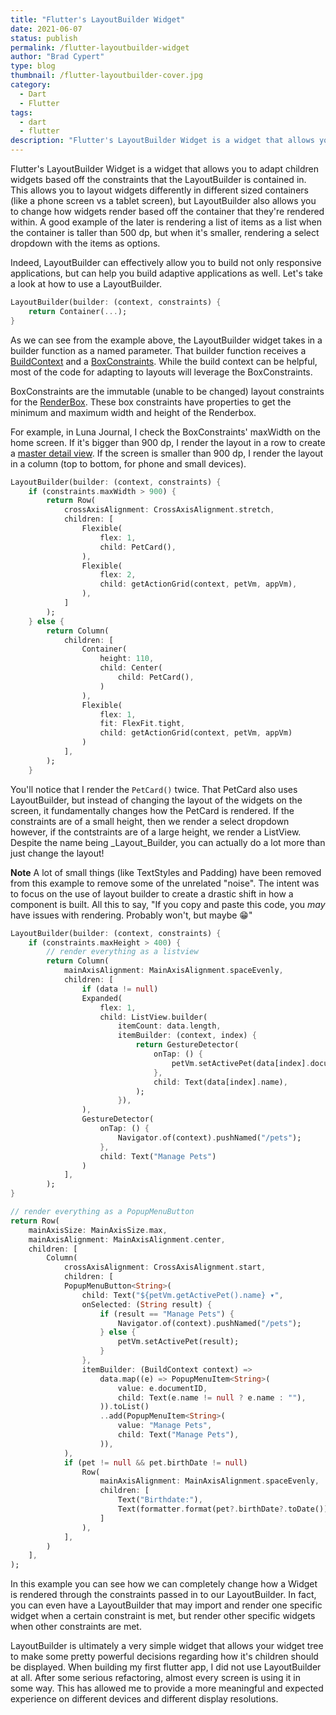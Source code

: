 ```yaml
---
title: "Flutter's LayoutBuilder Widget"
date: 2021-06-07
status: publish
permalink: /flutter-layoutbuilder-widget
author: "Brad Cypert"
type: blog
thumbnail: /flutter-layoutbuilder-cover.jpg
category:
  - Dart
  - Flutter
tags:
  - dart
  - flutter
description: "Flutter's LayoutBuilder Widget is a widget that allows you to adapt children widgets based off the constraints that the LayoutBuilder is contained in. This allows you to layout widgets differently in different sized containers (like a phone screen vs a tablet screen), but LayoutBuilder also allows you to change how widgets render based off the container that they're rendered within."
---
```


Flutter's LayoutBuilder Widget is a widget that allows you to adapt children widgets based off the constraints that the LayoutBuilder is contained in. This allows you to layout widgets differently in different sized containers (like a phone screen vs a tablet screen), but LayoutBuilder also allows you to change how widgets render based off the container that they're rendered within. A good example of the later is rendering a list of items as a list when the container is taller than 500 dp, but when it's smaller, rendering a select dropdown with the items as options.

Indeed, LayoutBuilder can effectively allow you to build not only responsive applications, but can help you build adaptive applications as well. Let's take a look at how to use a LayoutBuilder.

```dart
LayoutBuilder(builder: (context, constraints) {
    return Container(...);
}
```

As we can see from the example above, the LayoutBuilder widget takes in a builder function as a named parameter. That builder function receives a [BuildContext](https://api.flutter.dev/flutter/widgets/BuildContext-class.html) and a [BoxConstraints](https://api.flutter.dev/flutter/rendering/BoxConstraints-class.html). While the build context can be helpful, most of the code for adapting to layouts will leverage the BoxConstraints.

BoxConstraints are the immutable (unable to be changed) layout constraints for the [RenderBox](https://api.flutter.dev/flutter/rendering/RenderBox-class.html). These box constraints have properties to get the minimum and maximum width and height of the Renderbox.

For example, in Luna Journal, I check the BoxConstraints' maxWidth on the home screen. If it's bigger than 900 dp, I render the layout in a row to create a [master detail view](https://mobikul.com/how-to-make-master-details-layout-for-small-mobile-devices/). If the screen is smaller than 900 dp, I render the layout in a column (top to bottom, for phone and small devices).

```dart
LayoutBuilder(builder: (context, constraints) {
    if (constraints.maxWidth > 900) {
        return Row(
            crossAxisAlignment: CrossAxisAlignment.stretch,
            children: [
                Flexible(
                    flex: 1,
                    child: PetCard(),
                ),
                Flexible(
                    flex: 2,
                    child: getActionGrid(context, petVm, appVm),
                ),
            ]
        );
    } else {
        return Column(
            children: [
                Container(
                    height: 110,
                    child: Center(
                        child: PetCard(),
                    )
                ),
                Flexible(
                    flex: 1,
                    fit: FlexFit.tight,
                    child: getActionGrid(context, petVm, appVm)
                )
            ],
        );
    }
```

You'll notice that I render the `PetCard()` twice. That PetCard also uses LayoutBuilder, but instead of changing the layout of the widgets on the screen, it fundamentally changes how the PetCard is rendered. If the constraints are of a small height, then we render a select dropdown however, if the contstraints are of a large height, we render a ListView. Despite the name being _Layout_Builder, you can actually do a lot more than just change the layout!

**Note** A lot of small things (like TextStyles and Padding) have been removed from this example to remove some of the unrelated "noise". The intent was to focus on the use of layout builder to create a drastic shift in how a component is built. All this to say, "If you copy and paste this code, you _may_ have issues with rendering. Probably won't, but maybe 😁"

```dart
LayoutBuilder(builder: (context, constraints) {
    if (constraints.maxHeight > 400) {
        // render everything as a listview
        return Column(
            mainAxisAlignment: MainAxisAlignment.spaceEvenly,
            children: [
                if (data != null)
                Expanded(
                    flex: 1,
                    child: ListView.builder(
                        itemCount: data.length,
                        itemBuilder: (context, index) {
                            return GestureDetector(
                                onTap: () {
                                    petVm.setActivePet(data[index].documentID);
                                },
                                child: Text(data[index].name),
                            );
                        }),
                ),
                GestureDetector(
                    onTap: () {
                        Navigator.of(context).pushNamed("/pets");
                    },
                    child: Text("Manage Pets")
                )
            ],
        );
}

// render everything as a PopupMenuButton
return Row(
    mainAxisSize: MainAxisSize.max,
    mainAxisAlignment: MainAxisAlignment.center,
    children: [
        Column(
            crossAxisAlignment: CrossAxisAlignment.start,
            children: [
            PopupMenuButton<String>(
                child: Text("${petVm.getActivePet().name} ▾",
                onSelected: (String result) {
                    if (result == "Manage Pets") {
                        Navigator.of(context).pushNamed("/pets");
                    } else {
                        petVm.setActivePet(result);
                    }
                },
                itemBuilder: (BuildContext context) => 
                    data.map((e) => PopupMenuItem<String>(
                        value: e.documentID,
                        child: Text(e.name != null ? e.name : ""),
                    )).toList()
                    ..add(PopupMenuItem<String>(
                        value: "Manage Pets",
                        child: Text("Manage Pets"),
                    )),
            ),
            if (pet != null && pet.birthDate != null)
                Row(
                    mainAxisAlignment: MainAxisAlignment.spaceEvenly,
                    children: [
                        Text("Birthdate:"),
                        Text(formatter.format(pet?.birthDate?.toDate()))
                    ]
                ),
            ],
        )
    ],
);
```

In this example you can see how we can completely change how a Widget is rendered through the constraints passed in to our LayoutBuilder. In fact, you can even have a LayoutBuilder that may import and render one specific widget when a certain constraint is met, but render other specific widgets when other constraints are met.

LayoutBuilder is ultimately a very simple widget that allows your widget tree to make some pretty powerful decisions regarding how it's children should be displayed. When building my first flutter app, I did not use LayoutBuilder at all. After some serious refactoring, almost every screen is using it in some way. This has allowed me to provide a more meaningful and expected experience on different devices and different display resolutions.
